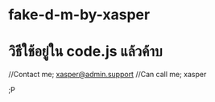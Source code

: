 # fake-d-m-by-xasper
# วิธีใช้อยู่ใน code.js แล้วค้าบ

//Contact me; xasper@admin.support 
//Can call me; xasper 

;P
